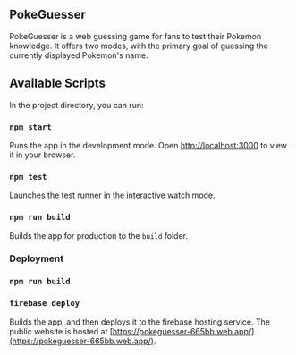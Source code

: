 ## PokeGuesser

PokeGuesser is a web guessing game for fans to test their Pokemon knowledge. It offers two modes, with the primary goal of guessing the currently displayed Pokemon's name. 

## Available Scripts

In the project directory, you can run:

### `npm start`

Runs the app in the development mode.
Open [http://localhost:3000](http://localhost:3000) to view it in your browser.

### `npm test`

Launches the test runner in the interactive watch mode.

### `npm run build`

Builds the app for production to the `build` folder.

### Deployment

### `npm run build`
### `firebase deploy`

Builds the app, and then deploys it to the firebase hosting service.  The public website is hosted at [https://pokeguesser-665bb.web.app/](https://pokeguesser-665bb.web.app/).
